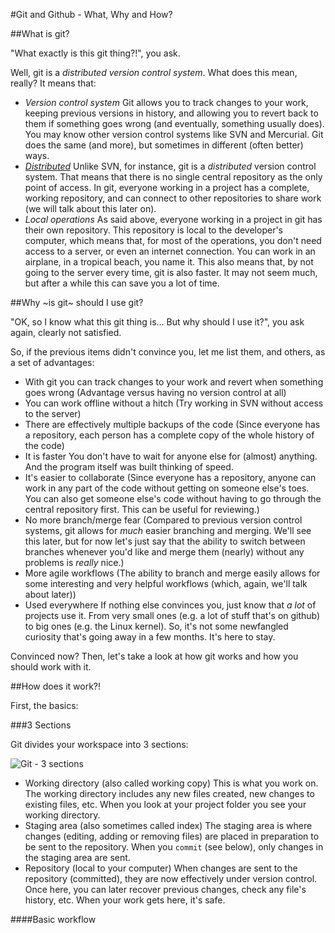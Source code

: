 #Git and Github - What, Why and How?

##What is git?

"What exactly is this git thing?!", you ask.

Well, git is a *distributed version control system*.
What does this mean, really? It means that:

- *Version control system*
  Git allows you to track changes to your work, keeping previous versions in
  history, and allowing you to revert back to them if something goes wrong (and
          eventually, something usually does).
  You may know other version control systems like SVN and Mercurial. Git does
  the same (and more), but sometimes in different (often better) ways.
- [*Distributed*](http://git-scm.com/book/en/Getting-Started-About-Version-Control#Distributed-Version-Control-Systems)
  Unlike SVN, for instance, git is a *distributed* version control system. That
  means that there is no single central repository as the only point of
  access. In git, everyone working in a project has a complete, working
  repository, and can connect to other repositories to share work (we will talk
          about this later on).
- *Local operations*
  As said above, everyone working in a project in git has their own repository.
  This repository is local to the developer's computer, which means that, for
  most of the operations, you don't need access to a server, or even an internet
  connection. You can work in an airplane, in a tropical beach, you name it.
  This also means that, by not going to the server every time, git is also
  faster. It may not seem much, but after a while this can save you a lot of
  time.

##Why ~is git~ should I use git?

"OK, so I know what this git thing is... But why should I use it?", you ask
again, clearly not satisfied.

So, if the previous items didn't convince you, let me list them, and others, as
a set of advantages:

- With git you can track changes to your work and revert when something goes
wrong
  (Advantage versus having no version control at all)
- You can work offline without a hitch
  (Try working in SVN without access to the server)
- There are effectively multiple backups of the code
  (Since everyone has a repository, each person has a complete copy of the whole
   history of the code)
- It is faster
  You don't have to wait for anyone else for (almost) anything. And the program
  itself was built thinking of speed.
- It's easier to collaborate
  (Since everyone has a repository, anyone can work in any part of the code
   without getting on someone else's toes. You can also get someone else's code
   without having to go through the central repository first. This can be useful
   for reviewing.)
- No more branch/merge fear
  (Compared to previous version control systems, git allows for *much* easier
   branching and merging. We'll see this later, but for now let's just say that
   the ability to switch between branches whenever you'd like and merge them
   (nearly) without any problems is *really* nice.)
- More agile workflows
  (The ability to branch and merge easily allows for some interesting and very
   helpful workflows (which, again, we'll talk about later))
- Used everywhere
  If nothing else convinces you, just know that *a lot* of projects use it. From
  very small ones (e.g. a lot of stuff that's on github) to big ones (e.g. the
  Linux kernel). So, it's not some newfangled curiosity that's going
  away in a few months. It's here to stay.

Convinced now?
Then, let's take a look at how git works and how you should work with it.

##How does it work?!

First, the basics:

###3 Sections

Git divides your workspace into 3 sections:

![Git - 3 sections](3sectionsimage.png)

- Working directory (also called working copy)
  This is what you work on. The working directory includes any new files
  created, new changes to existing files, etc. When you look at your project
  folder you see your working directory.
- Staging area (also sometimes called index)
  The staging area is where changes (editing, adding or removing files) are
  placed in preparation to be sent to the repository. When you `commit` (see
  below), only changes in the staging area are sent.
- Repository (local to your computer)
  When changes are sent to the repository (committed), they are now effectively
  under version control. Once here, you can later recover previous changes,
  check any file's history, etc. When your work gets here, it's safe.


####Basic workflow
